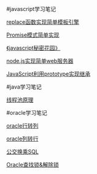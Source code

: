 #javascript学习笔记

[replace函数实现简单模板引擎](https://github.com/hbyuan/study/tree/master/js/replaceAll)

[Promise模式简单实现](https://github.com/hbyuan/study/tree/master/js/promise)

[《javascript秘密花园》](http://bonsaiden.github.io/JavaScript-Garden/zh/)

[node.js实现简单web服务器](https://github.com/hbyuan/study/tree/master/js/nodejshttpserver)

[JavaScript利用prototype实现继承](https://github.com/hbyuan/study/tree/master/js/jsExtend)



#java学习笔记

[线程池原理](https://github.com/hbyuan/study/tree/master/java/threadpool)



#oracle学习笔记

[oracle行转列](https://github.com/hbyuan/study/tree/master/oracle/pivot)

[oracle列转行](https://github.com/hbyuan/study/tree/master/oracle/unpivot)

[公交换乘SQL](https://github.com/hbyuan/study/tree/master/oracle/busline)

[Oracle查找锁&解除锁](https://github.com/hbyuan/study/tree/master/oracle/findlockandkill)